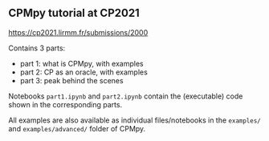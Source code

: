 ## CPMpy tutorial at CP2021

https://cp2021.lirmm.fr/submissions/2000

Contains 3 parts:
- part 1: what is CPMpy, with examples
- part 2: CP as an oracle, with examples
- part 3: peak behind the scenes

Notebooks `part1.ipynb` and `part2.ipynb` contain the (executable) code shown in the corresponding parts.

All examples are also available as individual files/notebooks in the `examples/` and `examples/advanced/` folder of CPMpy.
